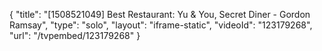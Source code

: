 {
    "title": "[1508521049] Best Restaurant: Yu & You, Secret Diner - Gordon Ramsay",
    "type": "solo",
    "layout": "iframe-static",
    "videoId": "123179268",
    "url": "\/tvpembed\/123179268"
}